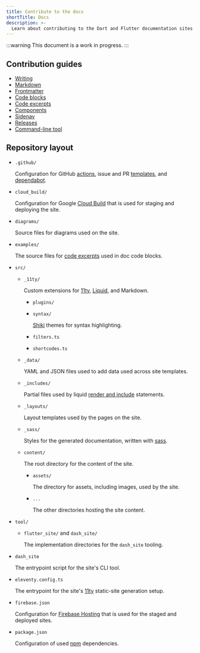 ```yaml
---
title: Contribute to the docs
shortTitle: Docs
description: >-
  Learn about contributing to the Dart and Flutter documentation sites.
---
```


:::warning
This document is a work in progress.
:::

## Contribution guides

- [Writing](/contribute/docs/writing)
- [Markdown](/contribute/docs/markdown)
- [Frontmatter](/contribute/docs/frontmatter)
- [Code blocks](/contribute/docs/code-blocks)
- [Code excerpts](/contribute/docs/excerpts)
- [Components](/contribute/docs/components)
- [Sidenav](/contribute/docs/sidenav)
- [Releases](/contribute/docs/releases)
- [Command-line tool](/contribute/docs/cli)

## Repository layout

- `.github/`

  Configuration for GitHub [actions][gh-actions],
  issue and PR [templates][gh-templates], and [dependabot][].
- `cloud_build/`

  Configuration for Google [Cloud Build][] that is used for staging
  and deploying the site.
- `diagrams/`

  Source files for diagrams used on the site.
- `examples/`

  The source files for [code excerpts][] used in doc code blocks.
- `src/`
  - `_11ty/`

    Custom extensions for [11ty][], [Liquid][], and Markdown.
    - `plugins/`
    - `syntax/`

      [Shiki][] themes for syntax highlighting.
    - `filters.ts`
    - `shortcodes.ts`
  - `_data/`

    YAML and JSON files used to add data used across site templates.
  - `_includes/`

    Partial files used by liquid [render and include][] statements.
  - `_layouts/`

    Layout templates used by the pages on the site.
  - `_sass/`

    Styles for the generated documentation, written with [sass][].
  - `content/`

    The root directory for the content of the site.
    - `assets/`

      The directory for assets, including images, used by the site.
    - `...`

      The other directories hosting the site content.
- `tool/`
  - `flutter_site/` and `dash_site/`

    The implementation directories for the `dash_site` tooling.
- `dash_site`

  The entrypoint script for the site's CLI tool.
- `eleventy.config.ts`

  The entrypoint for the site's [11ty][] static-site generation setup.
- `firebase.json`

  Configuration for [Firebase Hosting][] that is used for
  the staged and deployed sites.
- `package.json`

  Configuration of used [npm][] dependencies.

[gh-actions]: https://docs.github.com/actions
[gh-templates]: https://docs.github.com/communities/using-templates-to-encourage-useful-issues-and-pull-requests
[dependabot]: https://docs.github.com/en/code-security/getting-started/dependabot-quickstart-guide

[Cloud Build]: https://cloud.google.com/build
[code excerpts]: /contribute/docs/excerpts

[Shiki]: https://shiki.style/
[render and include]: https://liquidjs.com/tags/render.html
[sass]: https://sass-lang.com/

[Liquid]: https://liquidjs.com/
[11ty]: https://www.11ty.dev/
[Firebase Hosting]: https://firebase.google.com/docs/hosting
[npm]: https://www.npmjs.com/
